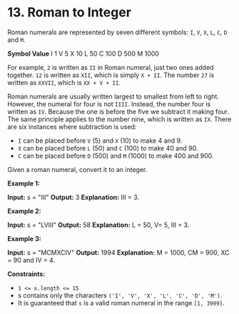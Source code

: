 # 13. Roman to Integer

Roman numerals are represented by seven different symbols: ```I```, ```V```, ```X```, ```L```, ```C```, ```D``` and ```M```.

**Symbol       Value**
I             1
V             5
X             10
L             50
C             100
D             500
M             1000

For example, ```2``` is written as ```II``` in Roman numeral, just two ones added together. ```12``` is written as ```XII```, which is simply ```X + II```. The number ```27``` is written as ```XXVII```, which is ```XX + V + II```.

Roman numerals are usually written largest to smallest from left to right. However, the numeral for four is not ```IIII```. Instead, the number four is written as ```IV```. Because the one is before the five we subtract it making four. The same principle applies to the number nine, which is written as ```IX```. There are six instances where subtraction is used:

* ```I``` can be placed before ```V``` (5) and ```X``` (10) to make 4 and 9. 
* ```X``` can be placed before ```L``` (50) and ```C``` (100) to make 40 and 90. 
* ```C``` can be placed before ```D``` (500) and ```M``` (1000) to make 400 and 900.

Given a roman numeral, convert it to an integer.

 
**Example 1:**

**Input:** s = "III"
**Output:** 3
**Explanation:** III = 3.

**Example 2:**

**Input:** s = "LVIII"
**Output:** 58
**Explanation:** L = 50, V= 5, III = 3.

**Example 3:**

**Input:** s = "MCMXCIV"
**Output:** 1994
**Explanation:** M = 1000, CM = 900, XC = 90 and IV = 4.
 
**Constraints:**

* ```1 <= s.length <= 15```
* s contains only the characters ```('I', 'V', 'X', 'L', 'C', 'D', 'M')```.
* It is guaranteed that ```s``` is a valid roman numeral in the range ```[1, 3999]```.